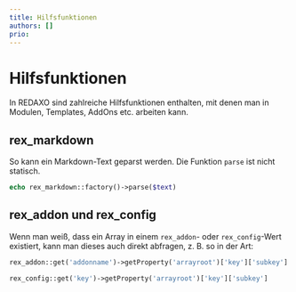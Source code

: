 ```yaml
---
title: Hilfsfunktionen
authors: []
prio:
---
```


# Hilfsfunktionen

In REDAXO sind zahlreiche Hilfsfunktionen enthalten, mit denen man in Modulen, Templates, AddOns etc. arbeiten kann. 

## rex_markdown

So kann ein Markdown-Text geparst werden. Die Funktion `parse` ist nicht statisch.

```php
echo rex_markdown::factory()->parse($text)
```

## rex_addon und rex_config

Wenn man weiß, dass ein Array in einem `rex_addon`- oder `rex_config`-Wert existiert, kann man dieses auch direkt abfragen, z. B. so in der Art:

```php
rex_addon::get('addonname')->getProperty('arrayroot')['key']['subkey']

rex_config::get('key')->getProperty('arrayroot')['key']['subkey']
```
